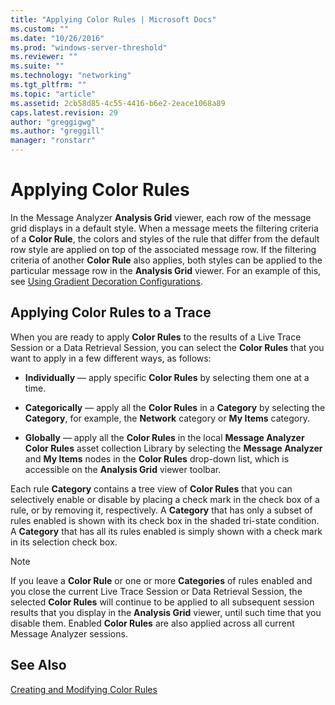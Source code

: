```yaml
---
title: "Applying Color Rules | Microsoft Docs"
ms.custom: ""
ms.date: "10/26/2016"
ms.prod: "windows-server-threshold"
ms.reviewer: ""
ms.suite: ""
ms.technology: "networking"
ms.tgt_pltfrm: ""
ms.topic: "article"
ms.assetid: 2cb58d85-4c55-4416-b6e2-2eace1068a89
caps.latest.revision: 29
author: "greggigwg"
ms.author: "greggill"
manager: "ronstarr"
---
```


# Applying Color Rules

In the Message Analyzer **Analysis Grid** viewer, each row of the message grid displays in a default style. When a message meets the filtering criteria of a **Color Rule**, the colors and styles of the rule that differ from the default row style are applied on top of the associated message row. If the filtering criteria of another **Color Rule** also applies, both styles can be applied to the particular message row in the **Analysis Grid** viewer. For an example of this, see [Using Gradient Decoration Configurations](using-and-managing-color-rules.md#BKMK_UsingGradientDecorations).  
  
## Applying Color Rules to a Trace  

 When you are ready to apply **Color Rules** to the results of a Live Trace Session or a Data Retrieval Session, you can select the **Color Rules** that you want to apply in a few different ways, as follows:  
  
-   **Individually** — apply specific **Color Rules** by selecting them one at a time.  
  
-   **Categorically** — apply all the **Color Rules** in a **Category** by selecting the **Category**, for example, the **Network** category or **My Items** category.  
  
-   **Globally** — apply all the **Color Rules** in the local **Message Analyzer Color Rules** asset collection Library by selecting the **Message Analyzer** and **My Items** nodes in the **Color Rules** drop-down list, which is accessible on the **Analysis Grid** viewer toolbar.  
  
Each rule **Category** contains a tree view of **Color Rules** that you can selectively enable or disable by placing a check mark in the check box of a rule, or by removing it, respectively. A **Category** that has only a subset of rules enabled is shown with its check box in the shaded tri-state condition. A **Category** that has all its rules enabled is simply shown with a check mark in its selection check box.  
  
> [!NOTE]
>  If you leave a **Color Rule** or one or more  **Categories** of rules enabled and you close the current Live Trace Session or Data Retrieval Session, the selected **Color Rules** will continue to be applied to all subsequent session results that you display in the **Analysis Grid** viewer, until such time that you disable them. Enabled **Color Rules** are also applied across all current Message Analyzer sessions.  
  
## See Also  

[Creating and Modifying Color Rules](creating-and-modifying-color-rules.md)